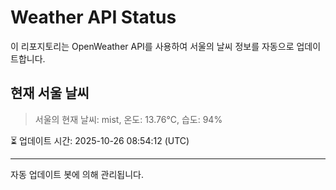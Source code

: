 
# Weather API Status

이 리포지토리는 OpenWeather API를 사용하여 서울의 날씨 정보를 자동으로 업데이트합니다.

## 현재 서울 날씨
> 서울의 현재 날씨: mist, 온도: 13.76°C, 습도: 94%

⏳ 업데이트 시간: 2025-10-26 08:54:12 (UTC)

---
자동 업데이트 봇에 의해 관리됩니다.
